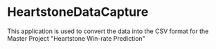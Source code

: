 # HeartstoneDataCapture

This application is used to convert the data into the CSV format for the Master Project "Heartstone Win-rate Prediction"



